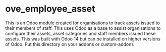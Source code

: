 # ove_employee_asset
This is an Odoo module created for organisations to track assets issued to their members of staff. This uses Odoo as a base to assist organisations  to configure their assets, asset categories and staff members issued these assets.
This was built with Odoo 14 but can be installed on higher versions of Odoo. Put this directory on your addons or custom-addons
